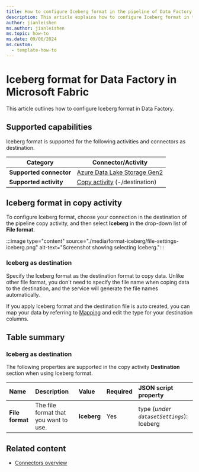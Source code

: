 ```yaml
---
title: How to configure Iceberg format in the pipeline of Data Factory in Microsoft Fabric
description: This article explains how to configure Iceberg format in the pipeline of Data Factory in Microsoft Fabric.
author: jianleishen
ms.author: jianleishen
ms.topic: how-to
ms.date: 09/06/2024
ms.custom:
  - template-how-to
---
```


# Iceberg format for Data Factory in Microsoft Fabric

This article outlines how to configure Iceberg format in Data Factory.

## Supported capabilities

Iceberg format is supported for the following activities and connectors as destination.

| Category | Connector/Activity |
|---|---|
| **Supported connector** | [Azure Data Lake Storage Gen2](connector-azure-data-lake-storage-gen2-copy-activity.md) |
| **Supported activity** | [Copy activity](copy-data-activity.md) (-/destination) |

## Iceberg format in copy activity

To configure Iceberg format, choose your connection in the destination of the pipeline copy activity, and then select **Iceberg** in the drop-down list of **File format**.

:::image type="content" source="./media/format-iceberg/file-settings-iceberg.png" alt-text="Screenshot showing selecting Iceberg.":::

### Iceberg as destination

Specify the Iceberg format as the destination format to copy data. Unlike other file format, you don't need to specify the file name when coping data to the destination, and the service will generate the file names automatically.

If you apply Iceberg format and the destination file is auto created, you can map your data by referring to [Mapping](copy-data-activity.md#configure-your-mappings-under-mapping-tab) and edit the type for your destination columns.

## Table summary

### Iceberg as destination

The following properties are supported in the copy activity **Destination** section when using Iceberg format.

|Name |Description |Value|Required |JSON script property |
|:---|:---|:---|:---|:---|
| **File format**|The file format that you want to use.| **Iceberg**|Yes|type (*under `datasetSettings`*):<br>Iceberg |


## Related content

- [Connectors overview](connector-overview.md)
